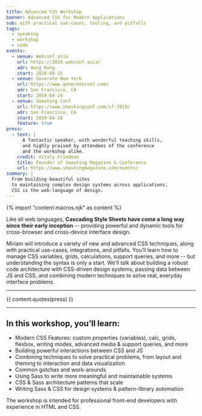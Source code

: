 ```yaml
---
title: Advanced CSS Workshop
banner: Advanced CSS for Modern Applications
sub: with practical use-cases, tooling, and pitfalls
tags:
  - speaking
  - workshop
  - code
events:
  - venue: Webconf.asia
    url: https://2019.webconf.asia/
    adr: Hong Kong
    start: 2020-08-15
  - venue: Generate New York
    url: https://www.generateconf.com/
    adr: San Francisco, CA
    start: 2019-04-24
  - venue: Smashing Conf
    url: https://www.smashingconf.com/sf-2019/
    adr: San Francisco, CA
    start: 2019-04-18
    feature: true
press:
  - text: |
      A fantastic speaker, with wonderful teaching skills,
      and highly praised by attendees of the conference
      and the workshop alike.
    credit: Vitaly Friedman
    title: Founder of Smashing Magazine & Conference
    url: https://www.smashingmagazine.com/events/
summary: |
  From building beautiful sites
  to maintaining complex design systems across applications,
  CSS is the web-language of design.
---
```

{% import "content.macros.njk" as content %}

Like all web languages,
**Cascading Style Sheets have come a long way
since their early inception** --
providing powerful and dynamic tools
for cross-browser and cross-device interface design.

Miriam will introduce a variety of new and advanced CSS techniques,
along with practical use-cases, integrations, and pitfalls.
You’ll learn how to manage CSS variables, grids, calculations,
support queries, and more --
but understanding the syntax is only a start.
We’ll talk about building a robust code architecture
with CSS-driven design systems,
passing data between JS and CSS,
and combining modern techniques to solve real,
everyday interface problems.

------

{{ content.quotes(press) }}

------

## In this workshop, you’ll learn:

- Modern CSS Features:
  custom properties (variables), calc, grids, flexbox, writing modes,
  advanced media & support queries, and more
- Building powerful interactions between CSS and JS
- Combining techniques to solve practical problems,
  from layout and theming to interaction and data visualization
- Common gotchas and work-arounds
- Using Sass to write more meaningful and maintainable systems
- CSS & Sass architecture patterns that scale
- Writing Sass & CSS for design systems & pattern-library automation

The workshop is intended for professional front-end developers
with experience in HTML and CSS.
